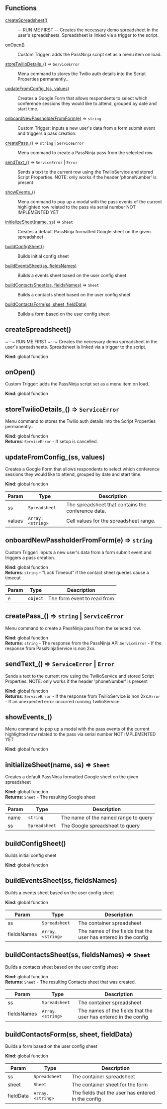 ## Functions

<dl>
<dt><a href="#createSpreadsheet">createSpreadsheet()</a></dt>
<dd><p><del><em>--</em></del> RUN ME FIRST <del><em>--</em></del>
 Creates the necessary demo spreadsheet in the user&#39;s spreadsheets.
 Spreadsheet is linked via a trigger to the script.</p>
</dd>
<dt><a href="#onOpen">onOpen()</a></dt>
<dd><p>Custom Trigger: adds the PassNinja script set as a menu item on load.</p>
</dd>
<dt><a href="#storeTwilioDetails_">storeTwilioDetails_()</a> ⇒ <code>ServiceError</code></dt>
<dd><p>Menu command to stores the Twilio auth details into the Script Properties permanently..</p>
</dd>
<dt><a href="#updateFromConfig_">updateFromConfig_(ss, values)</a></dt>
<dd><p>Creates a Google Form that allows respondents to select which conference
sessions they would like to attend, grouped by date and start time.</p>
</dd>
<dt><a href="#onboardNewPassholderFromForm">onboardNewPassholderFromForm(e)</a> ⇒ <code>string</code></dt>
<dd><p>Custom Trigger: inputs a new user&#39;s data from a form submit event and triggers a pass creation.</p>
</dd>
<dt><a href="#createPass_">createPass_()</a> ⇒ <code>string</code> | <code>ServiceError</code></dt>
<dd><p>Menu command to create a PassNinja pass from the selected row.</p>
</dd>
<dt><a href="#sendText_">sendText_()</a> ⇒ <code>ServiceError</code> | <code>Error</code></dt>
<dd><p>Sends a text to the current row using the TwilioService and stored Script Properties.
 NOTE: only works if the header &#39;phoneNumber&#39; is present</p>
</dd>
<dt><a href="#showEvents_">showEvents_()</a></dt>
<dd><p>Menu command to pop up a modal with the pass events
 of the current highlighted row related to the pass via serial number
 NOT IMPLEMENTED YET</p>
</dd>
<dt><a href="#initializeSheet">initializeSheet(name, ss)</a> ⇒ <code>Sheet</code></dt>
<dd><p>Creates a default PassNinja formatted Google sheet on the given spreadsheet</p>
</dd>
<dt><a href="#buildConfigSheet">buildConfigSheet()</a></dt>
<dd><p>Builds initial config sheet</p>
</dd>
<dt><a href="#buildEventsSheet">buildEventsSheet(ss, fieldsNames)</a></dt>
<dd><p>Builds a events sheet based on the user config sheet</p>
</dd>
<dt><a href="#buildContactsSheet">buildContactsSheet(ss, fieldsNames)</a> ⇒ <code>Sheet</code></dt>
<dd><p>Builds a contacts sheet based on the user config sheet</p>
</dd>
<dt><a href="#buildContactsForm">buildContactsForm(ss, sheet, fieldData)</a></dt>
<dd><p>Builds a form based on the user config sheet</p>
</dd>
</dl>

<a name="createSpreadsheet"></a>

## createSpreadsheet()
~*--*~ RUN ME FIRST ~*--*~ Creates the necessary demo spreadsheet in the user's spreadsheets. Spreadsheet is linked via a trigger to the script.

**Kind**: global function  
<a name="onOpen"></a>

## onOpen()
Custom Trigger: adds the PassNinja script set as a menu item on load.

**Kind**: global function  
<a name="storeTwilioDetails_"></a>

## storeTwilioDetails\_() ⇒ <code>ServiceError</code>
Menu command to stores the Twilio auth details into the Script Properties permanently..

**Kind**: global function  
**Returns**: <code>ServiceError</code> - If setup is cancelled.  
<a name="updateFromConfig_"></a>

## updateFromConfig\_(ss, values)
Creates a Google Form that allows respondents to select which conferencesessions they would like to attend, grouped by date and start time.

**Kind**: global function  

| Param | Type | Description |
| --- | --- | --- |
| ss | <code>Spreadsheet</code> | The spreadsheet that contains the conference data. |
| values | <code>Array.&lt;string&gt;</code> | Cell values for the spreadsheet range. |

<a name="onboardNewPassholderFromForm"></a>

## onboardNewPassholderFromForm(e) ⇒ <code>string</code>
Custom Trigger: inputs a new user's data from a form submit event and triggers a pass creation.

**Kind**: global function  
**Returns**: <code>string</code> - "Lock Timeout" if the contact sheet queries cause a timeout  

| Param | Type | Description |
| --- | --- | --- |
| e | <code>object</code> | The form event to read from |

<a name="createPass_"></a>

## createPass\_() ⇒ <code>string</code> \| <code>ServiceError</code>
Menu command to create a PassNinja pass from the selected row.

**Kind**: global function  
**Returns**: <code>string</code> - The response from the PassNinja API.<code>ServiceError</code> - If the response from PassNinjaService is non 2xx.  
<a name="sendText_"></a>

## sendText\_() ⇒ <code>ServiceError</code> \| <code>Error</code>
Sends a text to the current row using the TwilioService and stored Script Properties. NOTE: only works if the header 'phoneNumber' is present

**Kind**: global function  
**Returns**: <code>ServiceError</code> - If the response from TwilioService is non 2xx.<code>Error</code> - If an unexpected error occurred running TwilioService.  
<a name="showEvents_"></a>

## showEvents\_()
Menu command to pop up a modal with the pass events of the current highlighted row related to the pass via serial number NOT IMPLEMENTED YET

**Kind**: global function  
<a name="initializeSheet"></a>

## initializeSheet(name, ss) ⇒ <code>Sheet</code>
Creates a default PassNinja formatted Google sheet on the given spreadsheet

**Kind**: global function  
**Returns**: <code>Sheet</code> - The resulting Google sheet  

| Param | Type | Description |
| --- | --- | --- |
| name | <code>string</code> | The name of the named range to query |
| ss | <code>Spreadsheet</code> | The Google spreadsheet to query |

<a name="buildConfigSheet"></a>

## buildConfigSheet()
Builds initial config sheet

**Kind**: global function  
<a name="buildEventsSheet"></a>

## buildEventsSheet(ss, fieldsNames)
Builds a events sheet based on the user config sheet

**Kind**: global function  

| Param | Type | Description |
| --- | --- | --- |
| ss | <code>Spreadsheet</code> | The container spreadsheet |
| fieldsNames | <code>Array.&lt;string&gt;</code> | The names of the fields that the user has entered in the config |

<a name="buildContactsSheet"></a>

## buildContactsSheet(ss, fieldsNames) ⇒ <code>Sheet</code>
Builds a contacts sheet based on the user config sheet

**Kind**: global function  
**Returns**: <code>Sheet</code> - The resulting Contacts sheet that was created.  

| Param | Type | Description |
| --- | --- | --- |
| ss | <code>Spreadsheet</code> | The container spreadsheet |
| fieldsNames | <code>Array.&lt;string&gt;</code> | The names of the fields that the user has entered in the config |

<a name="buildContactsForm"></a>

## buildContactsForm(ss, sheet, fieldData)
Builds a form based on the user config sheet

**Kind**: global function  

| Param | Type | Description |
| --- | --- | --- |
| ss | <code>Spreadsheet</code> | The container spreadsheet |
| sheet | <code>Sheet</code> | The container sheet for the form |
| fieldData | <code>Array.&lt;string&gt;</code> | The fields that the user has entered in the config |

